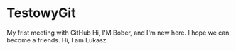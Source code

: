 # TestowyGit
My frist meeting with GitHub
Hi, I'M Bober, and I'm new here. I hope we can become a friends.
Hi, I am Lukasz.
